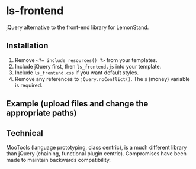# ls-frontend

jQuery alternative to the front-end library for LemonStand.

## Installation

1. Remove `<?= include_resources() ?>` from your templates.
1. Include jQuery first, then `ls_frontend.js` into your template.
1. Include `ls_frontend.css` if you want default styles.
1. Remove any references to `jQuery.noConflict()`. The `$` (money) variable is required.

## Example (upload files and change the appropriate paths)

  <link href="<?= root_url('/') ?>resources/css/ls_frontend.css" rel="stylesheet" media="screen" />
  <script src="<?= root_url('/') ?>resources/js/jquery-1.4.2.min.js"></script>
  <script src="<?= root_url('/') ?>resources/js/ls_frontend.js"></script>

## Technical

MooTools (language prototyping, class centric), is a much different library than jQuery (chaining, functional plugin centric). Compromises have been made to maintain backwards compatibility.